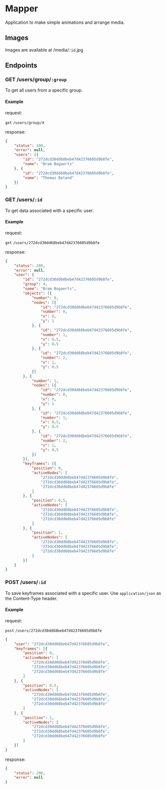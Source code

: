 # Mapper
Application to make simple animations and arrange media.

## Images
Images are available at /media/`:id`.jpg

## Endpoints
### GET /users/group/`:group`
To get all users from a specific group.
#### Example
request:

`get` `/users/group/4`

response:

```json
{
	"status": 200,
	"error": null,
	"users": [{
		"id": "272dcd30dd68beb47d42376605d9b8fe",
		"name": "Bram Bogaerts"
	}, {
		"id": "272dcd30dd68beb47d42376605d9b8fe",
		"name": "Thomas Boland"
	}]
}

```
### GET /users/`:id`
To get data associated with a specific user.
#### Example
request:

`get` `/users/272dcd30dd68beb47d42376605d9b8fe`

response:

```json
{
	"status": 200,
	"error": null,
	"user": {
		"id": "272dcd30dd68beb47d42376605d9b8fe",
		"group": 4,
		"name": "Bram Bogaerts",
		"objects": [{
			"number": 0,
			"nodes": [{
				"id": "272dcd30dd68beb47d42376605d9b8fe",
				"number": 0,
				"x": 0,
				"y": 1
			}, {
				"id": "272dcd30dd68beb47d42376605d9b8fe",
				"number": 1,
				"x": 0.5,
				"y": 0.5
			}, {
				"id": "272dcd30dd68beb47d42376605d9b8fe",
				"number": 2,
				"x": 1,
				"y": 0.5
			}]
		}, {
			"number": 1,
			"nodes": [{
				"id": "272dcd30dd68beb47d42376605d9b8fe",
				"number": 0,
				"x": 0,
				"y": 1
			}, {
				"id": "272dcd30dd68beb47d42376605d9b8fe",
				"number": 1,
				"x": 0.5,
				"y": 0.5
			}, {
				"id": "272dcd30dd68beb47d42376605d9b8fe",
				"number": 2,
				"x": 1,
				"y": 0.5
			}]
		}],
		"keyframes": [{
			"position": 0,
			"activeNodes": [
				"272dcd30dd68beb47d42376605d9b8fe",
				"272dcd30dd68beb47d42376605d9b8fe",
				"272dcd30dd68beb47d42376605d9b8fe"
			]
		}, {
			"position": 0.5,
			"activeNodes": [
				"272dcd30dd68beb47d42376605d9b8fe",
				"272dcd30dd68beb47d42376605d9b8fe",
				"272dcd30dd68beb47d42376605d9b8fe"
			]
		}, {
			"position": 1,
			"activeNodes": [
				"272dcd30dd68beb47d42376605d9b8fe",
				"272dcd30dd68beb47d42376605d9b8fe",
				"272dcd30dd68beb47d42376605d9b8fe"
			]
		}]
	}
}
```

### POST /users/`:id`
To save keyframes associated with a specific user. Use `application/json` as the Content-Type header.
#### Example
request:

`post` `/users/272dcd30dd68beb47d42376605d9b8fe`

```json
{
	"user": "272dcd30dd68beb47d42376605d9b8fe",
	"keyframes": [{
		"position": 0,
		"activeNodes": [
			"272dcd30dd68beb47d42376605d9b8fe",
			"272dcd30dd68beb47d42376605d9b8fe",
			"272dcd30dd68beb47d42376605d9b8fe"
		]
	}, {
		"position": 0.5,
		"activeNodes": [
			"272dcd30dd68beb47d42376605d9b8fe",
			"272dcd30dd68beb47d42376605d9b8fe",
			"272dcd30dd68beb47d42376605d9b8fe"
		]
	}, {
		"position": 1,
		"activeNodes": [
			"272dcd30dd68beb47d42376605d9b8fe",
			"272dcd30dd68beb47d42376605d9b8fe",
			"272dcd30dd68beb47d42376605d9b8fe"
		]
	}]
}
```
response:

```json
{
	"status": 200,
	"error": null
}
```
